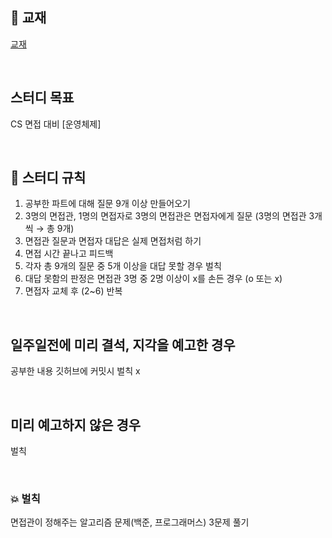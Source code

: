 ## 📖 교재
[교재](https://product.kyobobook.co.kr/detail/S000001868743)

<br/>

## 스터디 목표
CS 면접 대비 [운영체제]

<br/>

## 🎯 스터디 규칙
1. 공부한 파트에 대해 질문 9개 이상 만들어오기
2. 3명의 면접관, 1명의 면접자로 3명의 면접관은 면접자에게 질문 (3명의 면접관 3개씩 → 총 9개)
3. 면접관 질문과 면접자 대답은 실제 면접처럼 하기
4. 면접 시간 끝나고 피드백
5. 각자 총 9개의 질문 중 5개 이상을 대답 못할 경우 벌칙
6. 대답 못함의 판정은 면접관 3명 중 2명 이상이 x를 손든 경우 (o 또는 x)
7. 면접자 교체 후 (2~6) 반복

<br/>

## 일주일전에 미리 결석, 지각을 예고한 경우
공부한 내용 깃허브에 커밋시 벌칙 x

<br/>

## 미리 예고하지 않은 경우
벌칙

<br/>

### 💥 벌칙
면접관이 정해주는 알고리즘 문제(백준, 프로그래머스) 3문제 풀기
